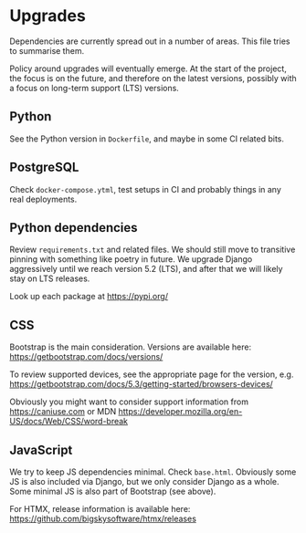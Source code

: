 Upgrades
========
Dependencies are currently spread out in a number of areas. This file tries to
summarise them.

Policy around upgrades will eventually emerge. At the start of the project, the
focus is on the future, and therefore on the latest versions, possibly with a
focus on long-term support (LTS) versions.


Python
------
See the Python version in `Dockerfile`, and maybe in some CI related bits.

PostgreSQL
----------
Check `docker-compose.ytml`, test setups in CI and probably things in any real
deployments.

Python dependencies
-------------------
Review `requirements.txt` and related files. We should still move to transitive
pinning with something like poetry in future. We upgrade Django aggressively
until we reach version 5.2 (LTS), and after that we will likely stay on LTS
releases.

Look up each package at https://pypi.org/

CSS
---
Bootstrap is the main consideration. Versions are available here:
https://getbootstrap.com/docs/versions/

To review supported devices, see the appropriate page for the version, e.g.
https://getbootstrap.com/docs/5.3/getting-started/browsers-devices/

Obviously you might want to consider support information from
https://caniuse.com or MDN
https://developer.mozilla.org/en-US/docs/Web/CSS/word-break

JavaScript
----------
We try to keep JS dependencies minimal. Check `base.html`. Obviously some JS is
also included via Django, but we only consider Django as a whole. Some minimal
JS is also part of Bootstrap (see above).

For HTMX, release information is available here:
https://github.com/bigskysoftware/htmx/releases
